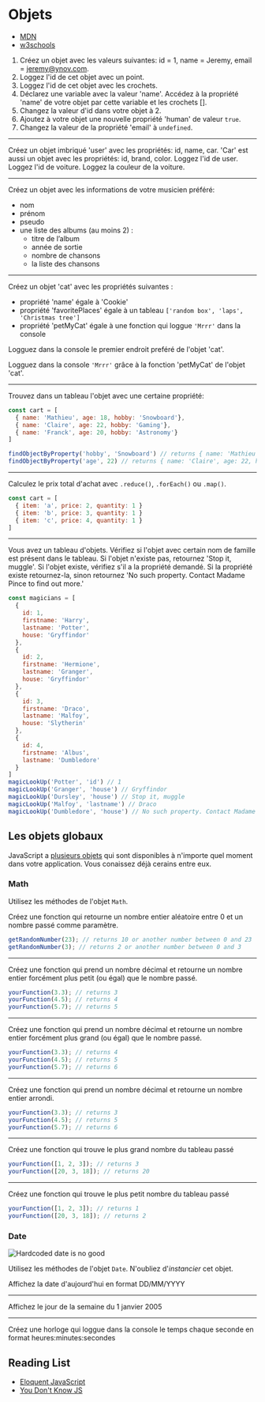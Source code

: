 # Objets

+ [MDN](https://developer.mozilla.org/en-US/docs/Web/JavaScript/Guide/Working_with_Objects)
+ [w3schools](https://www.w3schools.com/js/js_objects.asp)

1. Créez un objet avec les valeurs suivantes: id = 1, name = Jeremy, email = jeremy@ynov.com.
2. Loggez l'id de cet objet avec un point.
3. Loggez l'id de cet objet avec les crochets.
4. Déclarez une variable avec la valeur 'name'. Accédez à la propriété 'name' de votre objet par cette variable et les crochets [].
5. Changez la valeur d'id dans votre objet à 2.
6. Ajoutez à votre objet une nouvelle propriété 'human' de valeur `true`.
7. Changez la valeur de la propriété 'email' à `undefined`.
<!-- 8. Supprimez complètement la propriété 'email'. -->
<!-- 9. Vérifiez si votre objet [a](https://developer.mozilla.org/en-US/docs/Web/JavaScript/Reference/Global_Objects/Object/hasOwnProperty) la propriété 'email'/'human' -->

<!-- ---

Refactorisez ce code pour ne plus utiliser la même référence et pouvoir modifier `myObj2` sans modifier `myObj`.
Utilisez la métode `Object.create()` ou l'opérateur spread `...`

```js
const myObj = { name: 'Pascal' };
const myObj2 = myObj;
myobj2['name'] = 'Paul';
console.log(myObj2) // { name: 'Paul' } - What the heck?
console.log(myObj) // { name: 'Paul' }
``` -->

---

Créez un objet imbriqué 'user' avec les propriétés: id, name, car. 'Car' est aussi un objet avec les propriétés: id, brand, color.
Loggez l'id de user.
Loggez l'id de voiture.
Loggez la couleur de la voiture.

---

Créez un objet avec les informations de votre musicien préféré:
+ nom
+ prénom
+ pseudo
+ une liste des albums (au moins 2) :
  + titre de l’album
  + année de sortie
  + nombre de chansons
  + la liste des chansons

---

Créez un objet 'cat' avec les propriétés suivantes :
+ propriété 'name' égale à 'Cookie'
+ propriété 'favoritePlaces' égale à un tableau `['random box', 'laps', 'Christmas tree']`
+ propriété 'petMyCat' égale à une fonction qui loggue `'Mrrr'` dans la console 

Logguez dans la console le premier endroit preféré de l'objet 'cat'.

Logguez dans la console `'Mrrr'` grâce à la fonction 'petMyCat' de l'objet 'cat'.

---

Trouvez dans un tableau l'objet avec une certaine propriété:

```js
const cart = [
  { name: 'Mathieu', age: 18, hobby: 'Snowboard'},
  { name: 'Claire', age: 22, hobby: 'Gaming'},
  { name: 'Franck', age: 20, hobby: 'Astronomy'}
]

findObjectByProperty('hobby', 'Snowboard') // returns { name: 'Mathieu', age: 18, hobby: 'Snowboard'}
findObjectByProperty('age', 22) // returns { name: 'Claire', age: 22, hobby: 'Gaming'}
```
<!-- ---

Calculez le prix total avec la boucle [For...In](https://developer.mozilla.org/en-US/docs/Web/JavaScript/Reference/Statements/for...in)

```js
const cart = [
  { item: 'x', price: 3 , quantity: 1 },
  { item: 'y', price: 7, quantity: 5 },
  { item: 'z', price: 4, quantity: 2 },
]
``` -->

---

Calculez le prix total d'achat avec `.reduce()`, `.forEach()` ou `.map()`. 
<!-- Doublez le prix de chaque élément du tableau. 💰💰💰 
Trouvez le nouveau prix total.  -->

```js
const cart = [
  { item: 'a', price: 2, quantity: 1 }
  { item: 'b', price: 3, quantity: 1 }
  { item: 'c', price: 4, quantity: 1 }
]
```

<!-- ---

Trouvez tous les produits qui sont plus chers que 10€.

```js
const cart = [
  { item: 'a', quantity: 1, price: 8 },
  { item: 'b', quantity: 2, price: 10 },
  { item: 'c', quantity: 3, price: 13 },
  { item: 'd', quantity: 4, price: 5 },
  { item: 'e', quantity: 5, price: 23 },
]
``` -->

---

Vous avez un tableau d'objets. 
Vérifiez si l'objet avec certain nom de famille est présent dans le tableau.
Si l'objet n'existe pas, retournez 'Stop it, muggle'.
Si l'objet existe, vérifiez s'il a la propriété demandé.
Si la propriété existe retournez-la, sinon retournez 'No such property. Contact Madame Pince to find out more.'

```js
const magicians = [
  {
    id: 1,
    firstname: 'Harry',
    lastname: 'Potter',
    house: 'Gryffindor'
  },
  {
    id: 2,
    firstname: 'Hermione',
    lastname: 'Granger',
    house: 'Gryffindor'
  },
  {
    id: 3,
    firstname: 'Draco',
    lastname: 'Malfoy',
    house: 'Slytherin'
  },
  {
    id: 4,
    firstname: 'Albus',
    lastname: 'Dumbledore'
  }
]
magicLookUp('Potter', 'id') // 1
magicLookUp('Granger', 'house') // Gryffindor
magicLookUp('Dursley', 'house') // Stop it, muggle
magicLookUp('Malfoy', 'lastname') // Draco
magicLookUp('Dumbledore', 'house') // No such property. Contact Madame Pince to find out more.
```

## Les objets globaux

JavaScript a [plusieurs objets](https://developer.mozilla.org/en-US/docs/Web/JavaScript/Reference/Global_Objects) qui sont disponibles à n'importe quel moment dans votre application. Vous conaissez déjà cerains entre eux.

### Math

Utilisez les méthodes de l'objet `Math`.

Créez une fonction qui retourne un nombre entier aléatoire entre 0 et un nombre passé comme paramètre.
```js
getRandomNumber(23); // returns 10 or another number between 0 and 23
getRandomNumber(3); // returns 2 or another number between 0 and 3
```

---

Créez une fonction qui prend un nombre décimal et retourne un nombre entier forcément plus petit (ou égal) que le nombre passé.
```js
yourFunction(3.3); // returns 3
yourFunction(4.5); // returns 4
yourFunction(5.7); // returns 5
```

---

Créez une fonction qui prend un nombre décimal et retourne un nombre entier forcément plus grand (ou égal) que le nombre passé.
```js
yourFunction(3.3); // returns 4
yourFunction(4.5); // returns 5
yourFunction(5.7); // returns 6
```

---

Créez une fonction qui prend un nombre décimal et retourne un nombre entier arrondi.
```js
yourFunction(3.3); // returns 3
yourFunction(4.5); // returns 5
yourFunction(5.7); // returns 6
```

---

Créez une fonction qui trouve le plus grand nombre du tableau passé
```js
yourFunction([1, 2, 3]); // returns 3
yourFunction([20, 3, 18]); // returns 20
```

---

Créez une fonction qui trouve le plus petit nombre du tableau passé
```js
yourFunction([1, 2, 3]); // returns 1
yourFunction([20, 3, 18]); // returns 2
```

### Date

![Hardcoded date is no good](http://www.commitstrip.com/wp-content/uploads/2013/01/Strips-Date-hardcod%C3%A9e-test-trollface.jpg)

Utilisez les méthodes de l'objet `Date`. N'oubliez d'*instancier* cet objet.

Affichez la date d'aujourd'hui en format DD/MM/YYYY

---

Affichez le jour de la semaine du 1 janvier 2005

---

Créez une horloge qui loggue dans la console le temps chaque seconde en format heures:minutes:secondes


## Reading List
+ [Eloquent JavaScript](https://eloquentjavascript.net/04_data.html#h_cqg63Sxe3o)
+ [You Don't Know JS](https://github.com/getify/You-Dont-Know-JS/blob/master/this%20%26%20object%20prototypes/ch3.md)